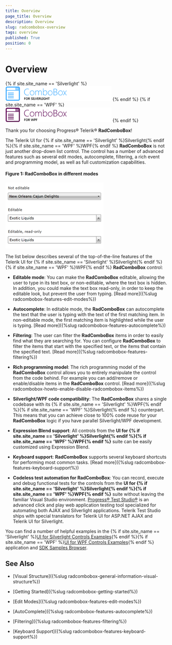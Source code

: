 ```yaml
---
title: Overview
page_title: Overview
description: Overview
slug: radcombobox-overview
tags: overview
published: True
position: 0
---
```


# Overview

{% if site.site_name == 'Silverlight' %}
![RadComboBox for SL](images/RadComboBox_Overview_010.png)
{% endif %}
{% if site.site_name == 'WPF' %}
![RadComboBox for WPF](images/RadComboBox_Overview_010_WPF.png)
{% endif %}

Thank you for choosing Progress® Telerik® __RadComboBox__!        

The Telerik UI for {% if site.site_name == 'Silverlight' %}Silverlight{% endif %}{% if site.site_name == 'WPF' %}WPF{% endif %} __RadComboBox__ is not just another drop-down list control. The control has a number of advanced features such as several edit modes, autocomplete, filtering, a rich event and programming model, as well as full customization capabilities.

#### __Figure 1: RadComboBox in different modes__

![Rad Combo Box Overview 01](images/RadComboBox_Overview_01.png)  

The list below describes several of the top-of-the-line features of the Telerik UI for {% if site.site_name == 'Silverlight' %}Silverlight{% endif %}{% if site.site_name == 'WPF' %}WPF{% endif %} __RadComboBox__ control:        

* __Editable mode__: You can make the __RadComboBox__ editable, allowing the user to type in its text box, or non-editable, where the text box is hidden. In addition, you could make the text box read-only, in order to keep the editable look, but prevent the user from typing. [Read more]({%slug radcombobox-features-edit-modes%})

* __Autocomplete__: In editable mode,  the __RadComboBox__ can autocomplete the text that the user is typing with the text of the first matching item. In non-editable mode, the first matching item is highlighted while the user is typing. [Read more]({%slug radcombobox-features-autocomplete%})

* __Filtering__: The user can filter the __RadComboBox__ items in order to easily find what they are searching for. You can configure __RadComboBox__ to filter the items that start with the specified text, or the items that contain the specified text. [Read more]({%slug radcombobox-features-filtering%})

* __Rich programming model__: The rich programming model of the __RadComboBox__ control allows you to entirely manipulate the control from the code behind. For example you can add/remove or enable/disable items in the __RadComboBox__ control. [Read more]({%slug radcombobox-howto-enable-disable-radcombobox-items%})

* __Silverlight/WPF code compatibility__: The __RadComboBox__ shares a single codebase with its {% if site.site_name == 'Silverlight' %}WPF{% endif %}{% if site.site_name == 'WPF' %}Silverlight{% endif %} counterpart. This means that you can achieve close to 100% code reuse for your __RadComboBox__ logic if you have parallel Silverlight/WPF development.

* __Expression Blend support__: All controls from the __UI for {% if site.site_name == 'Silverlight' %}Silverlight{% endif %}{% if site.site_name == 'WPF' %}WPF{% endif %}__ suite can be easily customized using Expression Blend.

* __Keyboard support__: __RadComboBox__ supports several keyboard shortcuts for performing most common tasks. [Read more]({%slug radcombobox-features-keyboard-support%})

* __Codeless test automation for RadComboBox__: You can record, execute and debug functional tests for the controls from the __UI for {% if site.site_name == 'Silverlight' %}Silverlight{% endif %}{% if site.site_name == 'WPF' %}WPF{% endif %}__ suite without leaving the familiar Visual Studio environment. [Progress® Test Studio®](http://www.telerik.com/teststudio) is an advanced click and play web application testing tool specialized for automating both AJAX and Silverlight applications. Telerik Test Studio ships with special translators for Telerik UI for ASP.NET AJAX and Telerik UI for Silverlight.

You can find a number of helpful examples in the {% if site.site_name == 'Silverlight' %}[UI for Silverlight Controls Examples](https://demos.telerik.com/silverlight/#ComboBox/FirstLook/){% endif %}{% if site.site_name == 'WPF' %}[UI for WPF Controls Examples](https://demos.telerik.com/wpf/){% endif %} application and [SDK Samples Browser](https://demos.telerik.com/xaml-sdkbrowser/).

## See Also

 * [Visual Structure]({%slug radcombobox-general-information-visual-structure%})

 * [Getting Started]({%slug radcombobox-getting-started%})

 * [Edit Modes]({%slug radcombobox-features-edit-modes%})

 * [AutoComplete]({%slug radcombobox-features-autocomplete%})

 * [Filtering]({%slug radcombobox-features-filtering%})

 * [Keyboard Support]({%slug radcombobox-features-keyboard-support%})
